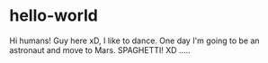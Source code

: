 # hello-world


Hi humans!
Guy here xD, I like to dance. One day I'm going to be an astronaut and move to Mars. SPAGHETTI! XD
.....
